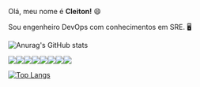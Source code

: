 Olá, meu nome é <b>Cleiton!</b> 😄

Sou engenheiro DevOps com conhecimentos em SRE. 🖥

![Anurag's GitHub stats](https://github-readme-stats.vercel.app/api?username=cleitondeoliveira&show_icons=true&theme=tokyonight)



<img src="https://img.shields.io/badge/Azure_DevOps-0078D7?style=for-the-badge&logo=azure-devops&logoColor=white"/><img src="https://img.shields.io/badge/Linux-FCC624?style=for-the-badge&logo=linux&logoColor=black"/><img src="https://img.shields.io/badge/kubernetes-326ce5.svg?&style=for-the-badge&logo=kubernetes&logoColor=white"/><img src="https://img.shields.io/badge/Python-FFD43B?style=for-the-badge&logo=python&logoColor=blue"/><img src="https://img.shields.io/badge/Terraform-7B42BC?style=for-the-badge&logo=terraform&logoColor=white"/><img src="https://img.shields.io/badge/Ansible-000000?style=for-the-badge&logo=ansible&logoColor=white"/><img src="https://img.shields.io/badge/Shell_Script-121011?style=for-the-badge&logo=gnu-bash&logoColor=white"/><img src="https://img.shields.io/badge/Helm-0F1689?style=for-the-badge&logo=Helm&labelColor=0F1689"/>

[![Top Langs](https://github-readme-stats.vercel.app/api/top-langs/?username=cleitondeoliveira&layout=compact)](https://github.com/anuraghazra/github-readme-stats)

